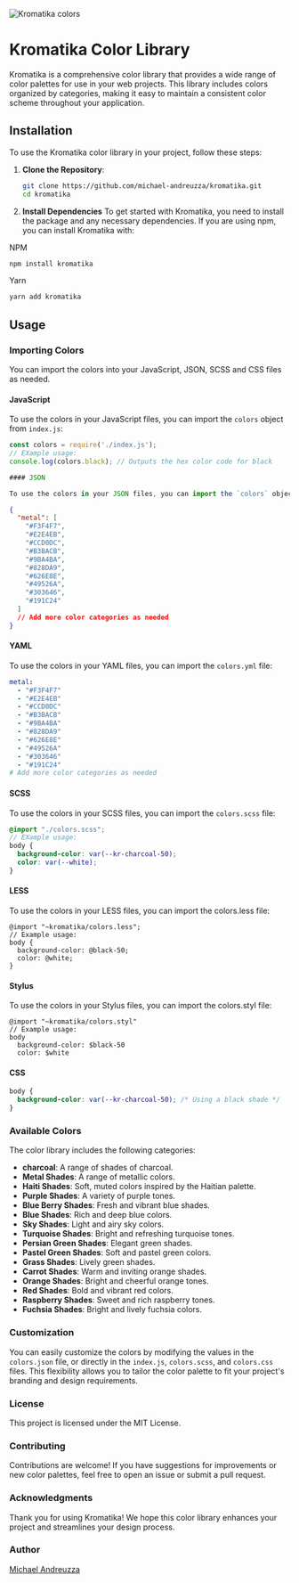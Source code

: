 ![Kromatika colors](https://github.com/michael-andreuzza/kromatika/blob/main/images/kromatika.png?raw=true)

# Kromatika Color Library

Kromatika is a comprehensive color library that provides a wide range of color palettes for use in your web projects. This library includes colors organized by categories, making it easy to maintain a consistent color scheme throughout your application.

## Installation

To use the Kromatika color library in your project, follow these steps:

1. **Clone the Repository**:

   ```bash
   git clone https://github.com/michael-andreuzza/kromatika.git
   cd kromatika
   ```

2. **Install Dependencies**
   To get started with Kromatika, you need to install the package and any necessary dependencies. If you are using npm, you can install Kromatika with:

NPM

```bash
npm install kromatika
```

Yarn

```bash
yarn add kromatika
```

## Usage

### Importing Colors

You can import the colors into your JavaScript, JSON, SCSS and CSS files as needed.

#### JavaScript

To use the colors in your JavaScript files, you can import the `colors` object from `index.js`:

```js
const colors = require('./index.js');
// EXample usage:
console.log(colors.black); // Outputs the hex color code for black

#### JSON

To use the colors in your JSON files, you can import the `colors` object from `colors.json`:

```

```json
{
  "metal": [
    "#F3F4F7",
    "#E2E4EB",
    "#CCD0DC",
    "#B3BACB",
    "#9BA4BA",
    "#828DA9",
    "#626E8E",
    "#49526A",
    "#303646",
    "#191C24"
  ]
  // Add more color categories as needed
}
```

#### YAML

To use the colors in your YAML files, you can import the `colors.yml` file:

```yaml
metal:
  - "#F3F4F7"
  - "#E2E4EB"
  - "#CCD0DC"
  - "#B3BACB"
  - "#9BA4BA"
  - "#828DA9"
  - "#626E8E"
  - "#49526A"
  - "#303646"
  - "#191C24"
# Add more color categories as needed
```

#### SCSS

To use the colors in your SCSS files, you can import the `colors.scss` file:

```scss
@import "./colors.scss";
// EXample usage:
body {
  background-color: var(--kr-charcoal-50);
  color: var(--white);
}
```

#### LESS

To use the colors in your LESS files, you can import the colors.less file:

```less
@import "~kromatika/colors.less";
// Example usage:
body {
  background-color: @black-50;
  color: @white;
}
```

#### Stylus

To use the colors in your Stylus files, you can import the colors.styl file:

```stylus
@import "~kromatika/colors.styl"
// Example usage:
body
  background-color: $black-50
  color: $white
```

#### CSS

```css
body {
  background-color: var(--kr-charcoal-50); /* Using a black shade */
}
```

### Available Colors

The color library includes the following categories:

- **charcoal**: A range of shades of charcoal.
- **Metal Shades**: A range of metallic colors.
- **Haiti Shades**: Soft, muted colors inspired by the Haitian palette.
- **Purple Shades**: A variety of purple tones.
- **Blue Berry Shades**: Fresh and vibrant blue shades.
- **Blue Shades**: Rich and deep blue colors.
- **Sky Shades**: Light and airy sky colors.
- **Turquoise Shades**: Bright and refreshing turquoise tones.
- **Persian Green Shades**: Elegant green shades.
- **Pastel Green Shades**: Soft and pastel green colors.
- **Grass Shades**: Lively green shades.
- **Carrot Shades**: Warm and inviting orange shades.
- **Orange Shades**: Bright and cheerful orange tones.
- **Red Shades**: Bold and vibrant red colors.
- **Raspberry Shades**: Sweet and rich raspberry tones.
- **Fuchsia Shades**: Bright and lively fuchsia colors.

### Customization

You can easily customize the colors by modifying the values in the `colors.json` file, or directly in the `index.js`, `colors.scss`, and `colors.css` files. This flexibility allows you to tailor the color palette to fit your project's branding and design requirements.

### License

This project is licensed under the MIT License.

### Contributing

Contributions are welcome! If you have suggestions for improvements or new color palettes, feel free to open an issue or submit a pull request.

### Acknowledgments

Thank you for using Kromatika! We hope this color library enhances your project and streamlines your design process.

### Author

[Michael Andreuzza](https://michaelandreuzza.com)

